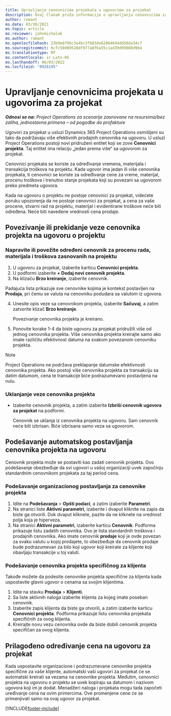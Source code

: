 ```yaml
---
title: Upravljanje cenovnicima projekata u ugovorima za projekat
description: Ovaj članak pruža informacije o upravljanju cenovnicima za projekat na ugovorima za projekat.
author: rumant
ms.date: 03/30/2021
ms.topic: article
ms.reviewer: johnmichalak
ms.author: rumant
ms.openlocfilehash: 23b9e6f9bc3e4bc3fb03de62064644dd58da34c7
ms.sourcegitcommit: 6cfc50d89528df977a8f6a55c1ad39d99800d9b4
ms.translationtype: MT
ms.contentlocale: sr-Latn-RS
ms.lasthandoff: 06/03/2022
ms.locfileid: "8926195"
---
```

# <a name="manage-project-price-lists-on-project-contracts"></a>Upravljanje cenovnicima projekata u ugovorima za projekat

_**Odnosi se na:** Project Operations za scenarije zasnovane na resursima/bez zaliha, jednostavna primena – od pogodbe do profakture_

Ugovori za projekat u usluzi Dynamics 365 Project Operations osmišljeni su tako da podržavaju više efektivnih prodajnih cenovnika na ugovoru. U usluzi Project Operations postoji novi pridruženi entitet koji se zove **Cenovnici projekta**. Taj entitet ima relaciju „jedan prema više“ sa ugovorom za projekat.

Cenovnici projekata se koriste za određivanje vremena, materijala i transakcija troškova na projektu. Kada ugovor ima jedan ili više cenovnika projekata, ti cenovnici se koriste za određivanje cene za vreme, materijal, procenu troškova i trenutno stanje projekata koji su povezani sa ugovorom preko predmeta ugovora.

Kada na ugovoru o projektu ne postoje cenovnici za projekat, videćete poruku upozorenja da ne postoje cenovnici za projekat, a cena za vaše procene, stvarni rad na projektu, materijal i evidentirane troškove neće biti određena. Neće biti navedene vrednosti cena prodaje.

## <a name="associate-or-unassociate-a-project-price-list-on-a-project-contract"></a>Povezivanje ili prekidanje veze cenovnika projekta na ugovoru o projektu

### <a name="create-or-associate-a-specific-price-list-for-estimating-project-based-work-material-and-expenses"></a>Napravite ili povežite određeni cenovnik za procenu rada, materijala i troškova zasnovanih na projektu

1. U ugovoru za projekat, izaberite karticu **Cenovnici projekta**.
2. U podformi izaberite **+ Dodaj novi cenovnik projekta**.
3. Na klizaču **Brzo kreiranje**, izaberite cenovnik. 

  Padajuća lista prikazuje sve cenovnike kojima je kontekst postavljen na **Prodaja**, pri čemu se valuta na cenovniku podudara sa valutom iz ugovora.
  
4. Unesite opis veze sa cenovnikom projekta, izaberite **Sačuvaj**, a zatim zatvorite klizač **Brzo kreiranje**.

   Povezivanje cenovnika projekta je kreirano.
   
5. Ponovite korake 1-4 da biste ugovoru za projekat pridružili više od jednog cenovnika projekta. Više cenovnika projekta kreirajte samo ako imate različitu efektivnost datuma na svakom povezanom cenovniku projekta.

> [!NOTE]
> Project Operations ne podržava preklapanje datumske efektivnosti cenovnika projekta. Ako postoji više cenovnika projekta za transakciju sa datim datumom, cena te transakcije biće podrazumevano postavljena na nulu.

### <a name="remove-a-project-price-list-association"></a>Uklanjanje veze cenovnika projekta

- Izaberite cenovnik projekta, a zatim izaberite **Izbriši cenovnik ugovora za projekat** na podformi. 

  Cenovnik se uklanja iz cenovnika projekta na ugovoru. Sam cenovnik neće biti izbrisan. Biće izbrisana samo veza sa ugovorom.

## <a name="set-up-automatic-defaulting-of-project-price-lists-on-a-contract"></a>Podešavanje automatskog postavljanja cenovnika projekta na ugovoru

Cenovnik projekta može se postaviti kao zadati cenovnik projekta. Ovo podešavanje obezbeđuje da svi ugovori u vašoj organizaciji uvek započinju standardnim cenovnikom projekata za taj period cena.

### <a name="set-up-the-organizational-default-for-project-price-lists"></a>Podešavanje organizacionog postavljanja za cenovnike projekta

1. Idite na **Podešavanja** > **Opšti podaci**, a zatim izaberite **Parametri**.
2. Na stranici liste **Aktivni parametri**, izaberite i dvaput kliknite na zapis da biste ga otvorili. Dok dvaput kliknete, pazite da ne kliknete na vrednost polja koja je hiperveza. 
3. Na stranici **Aktivni parametri**, izaberite karticu **Cenovnik**. Podforma prikazuje listu zadatih cenovnika. Ovo je lista standardnih troškova i prodajnih cenovnika. Ako imate cenovnik **prodaje** koji je ovde povezan za svaku valutu u kojoj prodajete, to obezbeđuje da cenovnik prodaje bude podrazumevan za bilo koji ugovor koji kreirate za klijente koji obavljaju transakcije u toj valuti.

### <a name="set-up-a-customer-specific-project-price-list"></a>Podešavanje cenovnika projekta specifičnog za klijenta

Takođe možete da podesite cenovnike projekta specifične za klijenta kada uspostavite glavni ugovor o cenama sa svojim klijentima.

1. Idite na stavku **Prodaja** > **Klijenti**.
2. Sa liste aktivnih naloga izaberite klijenta za kojeg imate poseban cenovnik.
3. Izaberite zapis klijenta da biste ga otvorili, a zatim izaberite karticu **Cenovnici projekta**. Podforma prikazuje listu cenovnika projekata specifičnih za ovog klijenta. 
4. Kreirajte novu vezu cenovnika ovde da biste dobili cenovnik projekta specifičan za ovog klijenta.

## <a name="custom-pricing-on-a-project-contract"></a>Prilagođeno određivanje cena na ugovoru za projekat

Kada uspostavite organizacione i podrazumevane cenovnike projekta specifične za vaše klijente, automatski vaši ugovori za projekat će se automatski kreirati sa vezama na cenovnike projekta. Međutim, cenovnici projekta na ugovoru o projektu se uvek kopiraju sa datumom i nazivom ugovora koji im je dodat. Menadžeri naloga i projekata mogu tada započeti uređivanje cena na ovim primercima. Ove promenjene cene će se primenjivati samo na ovaj ugovor za projekat.


[!INCLUDE[footer-include](../includes/footer-banner.md)]
